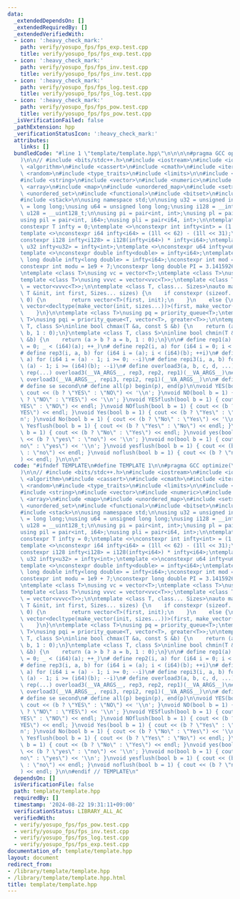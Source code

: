```yaml
---
data:
  _extendedDependsOn: []
  _extendedRequiredBy: []
  _extendedVerifiedWith:
  - icon: ':heavy_check_mark:'
    path: verify/yosupo_fps/fps_exp.test.cpp
    title: verify/yosupo_fps/fps_exp.test.cpp
  - icon: ':heavy_check_mark:'
    path: verify/yosupo_fps/fps_inv.test.cpp
    title: verify/yosupo_fps/fps_inv.test.cpp
  - icon: ':heavy_check_mark:'
    path: verify/yosupo_fps/fps_log.test.cpp
    title: verify/yosupo_fps/fps_log.test.cpp
  - icon: ':heavy_check_mark:'
    path: verify/yosupo_fps/fps_pow.test.cpp
    title: verify/yosupo_fps/fps_pow.test.cpp
  _isVerificationFailed: false
  _pathExtension: hpp
  _verificationStatusIcon: ':heavy_check_mark:'
  attributes:
    links: []
  bundledCode: "#line 1 \"template/template.hpp\"\n\n\n\n#pragma GCC optimize(\"O3,unroll-loops\"\
    )\n\n// #include <bits/stdc++.h>\n#include <iostream>\n#include <iomanip>\n#include\
    \ <algorithm>\n#include <cassert>\n#include <cmath>\n#include <iterator>\n#include\
    \ <random>\n#include <type_traits>\n#include <limits>\n\n#include <cstring>\n\
    #include <string>\n#include <vector>\n#include <numeric>\n#include <queue>\n#include\
    \ <array>\n#include <map>\n#include <unordered_map>\n#include <set>\n#include\
    \ <unordered_set>\n#include <functional>\n#include <bitset>\n#include <chrono>\n\
    #include <stack>\n\nusing namespace std;\n\nusing u32 = unsigned int;\nusing i64\
    \ = long long;\nusing u64 = unsigned long long;\nusing i128 = __int128_t;\nusing\
    \ u128 = __uint128_t;\n\nusing pi = pair<int, int>;\nusing pl = pair<i64, i64>;\n\
    using pil = pair<int, i64>;\nusing pli = pair<i64, int>;\n\ntemplate <class T>\n\
    constexpr T infty = 0;\ntemplate <>\nconstexpr int infty<int> = (1 << 30) - 123;\n\
    template <>\nconstexpr i64 infty<i64> = (1ll << 62) - (1ll << 31);\ntemplate <>\n\
    constexpr i128 infty<i128> = i128(infty<i64>) * infty<i64>;\ntemplate <>\nconstexpr\
    \ u32 infty<u32> = infty<int>;\ntemplate <>\nconstexpr u64 infty<u64> = infty<i64>;\n\
    template <>\nconstexpr double infty<double> = infty<i64>;\ntemplate <>\nconstexpr\
    \ long double infty<long double> = infty<i64>;\nconstexpr int mod = 998244353;\n\
    constexpr int modu = 1e9 + 7;\nconstexpr long double PI = 3.14159265358979323846;\n\
    \ntemplate <class T>\nusing vc = vector<T>;\ntemplate <class T>\nusing vvc = vector<vc<T>>;\n\
    template <class T>\nusing vvvc = vector<vvc<T>>;\ntemplate <class T>\nusing vvvvc\
    \ = vector<vvvc<T>>;\n\ntemplate <class T, class... Sizes>\nauto make_vector(const\
    \ T &init, int first, Sizes... sizes) {\n    if constexpr (sizeof...(sizes) ==\
    \ 0) {\n        return vector<T>(first, init);\n    }\n    else {\n        return\
    \ vector<decltype(make_vector(init, sizes...))>(first, make_vector(init, sizes...));\n\
    \    }\n}\n\ntemplate <class T>\nusing pq = priority_queue<T>;\ntemplate <class\
    \ T>\nusing pqi = priority_queue<T, vector<T>, greater<T>>;\n\ntemplate <class\
    \ T, class S>\ninline bool chmax(T &a, const S &b) {\n    return (a < b ? a =\
    \ b, 1 : 0);\n}\ntemplate <class T, class S>\ninline bool chmin(T &a, const S\
    \ &b) {\n    return (a > b ? a = b, 1 : 0);\n}\n\n# define rep1(a) for (i64 _\
    \ = 0; _ < (i64)(a); ++_)\n# define rep2(i, a) for (i64 i = 0; i < (i64)(a); ++i)\n\
    # define rep3(i, a, b) for (i64 i = (a); i < (i64)(b); ++i)\n# define repi2(i,\
    \ a) for (i64 i = (a) - 1; i >= 0; --i)\n# define repi3(i, a, b) for (i64 i =\
    \ (a) - 1; i >= (i64)(b); --i)\n# define overload3(a, b, c, d, ...) d\n# define\
    \ rep(...) overload3(__VA_ARGS__, rep3, rep2, rep1)(__VA_ARGS__)\n# define repi(...)\
    \ overload3(__VA_ARGS__, repi3, repi2, rep1)(__VA_ARGS__)\n\n# define fi first\n\
    # define se second\n# define all(p) begin(p), end(p)\n\nvoid YES(bool b = 1) {\
    \ cout << (b ? \"YES\" : \"NO\") << '\\n'; }\nvoid NO(bool b = 1) { cout << (b\
    \ ? \"NO\" : \"YES\") << '\\n'; }\nvoid YESflush(bool b = 1) { cout << (b ? \"\
    YES\" : \"NO\") << endl; }\nvoid NOflush(bool b = 1) { cout << (b ? \"NO\" : \"\
    YES\") << endl; }\nvoid Yes(bool b = 1) { cout << (b ? \"Yes\" : \"No\") << '\\\
    n'; }\nvoid No(bool b = 1) { cout << (b ? \"No\" : \"Yes\") << '\\n'; }\nvoid\
    \ Yesflush(bool b = 1) { cout << (b ? \"Yes\" : \"No\") << endl; }\nvoid Noflush(bool\
    \ b = 1) { cout << (b ? \"No\" : \"Yes\") << endl; }\nvoid yes(bool b = 1) { cout\
    \ << (b ? \"yes\" : \"no\") << '\\n'; }\nvoid no(bool b = 1) { cout << (b ? \"\
    no\" : \"yes\") << '\\n'; }\nvoid yesflush(bool b = 1) { cout << (b ? \"yes\"\
    \ : \"no\") << endl; }\nvoid noflush(bool b = 1) { cout << (b ? \"no\" : \"yes\"\
    ) << endl; }\n\n\n"
  code: "#ifndef TEMPLATE\n#define TEMPLATE 1\n\n#pragma GCC optimize(\"O3,unroll-loops\"\
    )\n\n// #include <bits/stdc++.h>\n#include <iostream>\n#include <iomanip>\n#include\
    \ <algorithm>\n#include <cassert>\n#include <cmath>\n#include <iterator>\n#include\
    \ <random>\n#include <type_traits>\n#include <limits>\n\n#include <cstring>\n\
    #include <string>\n#include <vector>\n#include <numeric>\n#include <queue>\n#include\
    \ <array>\n#include <map>\n#include <unordered_map>\n#include <set>\n#include\
    \ <unordered_set>\n#include <functional>\n#include <bitset>\n#include <chrono>\n\
    #include <stack>\n\nusing namespace std;\n\nusing u32 = unsigned int;\nusing i64\
    \ = long long;\nusing u64 = unsigned long long;\nusing i128 = __int128_t;\nusing\
    \ u128 = __uint128_t;\n\nusing pi = pair<int, int>;\nusing pl = pair<i64, i64>;\n\
    using pil = pair<int, i64>;\nusing pli = pair<i64, int>;\n\ntemplate <class T>\n\
    constexpr T infty = 0;\ntemplate <>\nconstexpr int infty<int> = (1 << 30) - 123;\n\
    template <>\nconstexpr i64 infty<i64> = (1ll << 62) - (1ll << 31);\ntemplate <>\n\
    constexpr i128 infty<i128> = i128(infty<i64>) * infty<i64>;\ntemplate <>\nconstexpr\
    \ u32 infty<u32> = infty<int>;\ntemplate <>\nconstexpr u64 infty<u64> = infty<i64>;\n\
    template <>\nconstexpr double infty<double> = infty<i64>;\ntemplate <>\nconstexpr\
    \ long double infty<long double> = infty<i64>;\nconstexpr int mod = 998244353;\n\
    constexpr int modu = 1e9 + 7;\nconstexpr long double PI = 3.14159265358979323846;\n\
    \ntemplate <class T>\nusing vc = vector<T>;\ntemplate <class T>\nusing vvc = vector<vc<T>>;\n\
    template <class T>\nusing vvvc = vector<vvc<T>>;\ntemplate <class T>\nusing vvvvc\
    \ = vector<vvvc<T>>;\n\ntemplate <class T, class... Sizes>\nauto make_vector(const\
    \ T &init, int first, Sizes... sizes) {\n    if constexpr (sizeof...(sizes) ==\
    \ 0) {\n        return vector<T>(first, init);\n    }\n    else {\n        return\
    \ vector<decltype(make_vector(init, sizes...))>(first, make_vector(init, sizes...));\n\
    \    }\n}\n\ntemplate <class T>\nusing pq = priority_queue<T>;\ntemplate <class\
    \ T>\nusing pqi = priority_queue<T, vector<T>, greater<T>>;\n\ntemplate <class\
    \ T, class S>\ninline bool chmax(T &a, const S &b) {\n    return (a < b ? a =\
    \ b, 1 : 0);\n}\ntemplate <class T, class S>\ninline bool chmin(T &a, const S\
    \ &b) {\n    return (a > b ? a = b, 1 : 0);\n}\n\n# define rep1(a) for (i64 _\
    \ = 0; _ < (i64)(a); ++_)\n# define rep2(i, a) for (i64 i = 0; i < (i64)(a); ++i)\n\
    # define rep3(i, a, b) for (i64 i = (a); i < (i64)(b); ++i)\n# define repi2(i,\
    \ a) for (i64 i = (a) - 1; i >= 0; --i)\n# define repi3(i, a, b) for (i64 i =\
    \ (a) - 1; i >= (i64)(b); --i)\n# define overload3(a, b, c, d, ...) d\n# define\
    \ rep(...) overload3(__VA_ARGS__, rep3, rep2, rep1)(__VA_ARGS__)\n# define repi(...)\
    \ overload3(__VA_ARGS__, repi3, repi2, rep1)(__VA_ARGS__)\n\n# define fi first\n\
    # define se second\n# define all(p) begin(p), end(p)\n\nvoid YES(bool b = 1) {\
    \ cout << (b ? \"YES\" : \"NO\") << '\\n'; }\nvoid NO(bool b = 1) { cout << (b\
    \ ? \"NO\" : \"YES\") << '\\n'; }\nvoid YESflush(bool b = 1) { cout << (b ? \"\
    YES\" : \"NO\") << endl; }\nvoid NOflush(bool b = 1) { cout << (b ? \"NO\" : \"\
    YES\") << endl; }\nvoid Yes(bool b = 1) { cout << (b ? \"Yes\" : \"No\") << '\\\
    n'; }\nvoid No(bool b = 1) { cout << (b ? \"No\" : \"Yes\") << '\\n'; }\nvoid\
    \ Yesflush(bool b = 1) { cout << (b ? \"Yes\" : \"No\") << endl; }\nvoid Noflush(bool\
    \ b = 1) { cout << (b ? \"No\" : \"Yes\") << endl; }\nvoid yes(bool b = 1) { cout\
    \ << (b ? \"yes\" : \"no\") << '\\n'; }\nvoid no(bool b = 1) { cout << (b ? \"\
    no\" : \"yes\") << '\\n'; }\nvoid yesflush(bool b = 1) { cout << (b ? \"yes\"\
    \ : \"no\") << endl; }\nvoid noflush(bool b = 1) { cout << (b ? \"no\" : \"yes\"\
    ) << endl; }\n\n#endif // TEMPLATE\n"
  dependsOn: []
  isVerificationFile: false
  path: template/template.hpp
  requiredBy: []
  timestamp: '2024-08-22 19:31:11+09:00'
  verificationStatus: LIBRARY_ALL_AC
  verifiedWith:
  - verify/yosupo_fps/fps_pow.test.cpp
  - verify/yosupo_fps/fps_inv.test.cpp
  - verify/yosupo_fps/fps_log.test.cpp
  - verify/yosupo_fps/fps_exp.test.cpp
documentation_of: template/template.hpp
layout: document
redirect_from:
- /library/template/template.hpp
- /library/template/template.hpp.html
title: template/template.hpp
---
```

